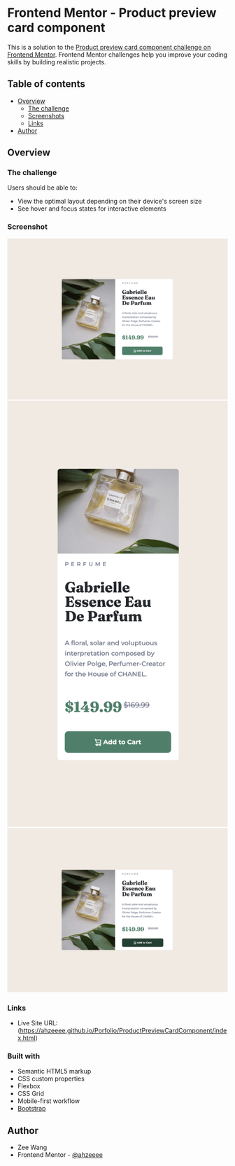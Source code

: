 # Frontend Mentor - Product preview card component

This is a solution to the [Product preview card component challenge on Frontend Mentor](https://www.frontendmentor.io/challenges/product-preview-card-component-GO7UmttRfa). Frontend Mentor challenges help you improve your coding skills by building realistic projects. 

## Table of contents

- [Overview](#overview)
  - [The challenge](#the-challenge)
  - [Screenshots](#screenshot)
  - [Links](#links)
- [Author](#author)


## Overview

### The challenge

Users should be able to:

- View the optimal layout depending on their device's screen size
- See hover and focus states for interactive elements

### Screenshot

![Desktop View](./Screenshot_Desktop.png)
![Mobile View](./Screenshot_Mobile.png)
![Active Button](./Screenshot_Button_Active.png)

### Links

- Live Site URL: (https://ahzeeee.github.io/Porfolio/ProductPreviewCardComponent/index.html)


### Built with

- Semantic HTML5 markup
- CSS custom properties
- Flexbox
- CSS Grid
- Mobile-first workflow
- [Bootstrap](https://getbootstrap.com/docs/4.0/getting-started/introduction/)


## Author

- Zee Wang
- Frontend Mentor - [@ahzeeee](https://www.frontendmentor.io/profile/ahzeeee)
